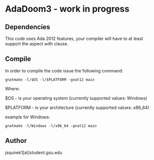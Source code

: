 AdaDoom3 - work in progress
========

Dependencies
------------
This code uses Ada 2012 features, your compiler will have to at least support the aspect with clause.

Compile
-------
In order to compile the code issue the following command:

  `gnatmake -l/$OS -l/$PLATFORM -gnat12 main`

Where:

 $OS - is your operating system (currently supported values: Windows)

 $PLATFORM - is your architecture (currently supported values: x86_64)

  example for Windows:

  `gnatmake -l/Windows -l/x86_64 -gnat12 main`

Author
------
jsquirek1[at]student.gsu.edu
